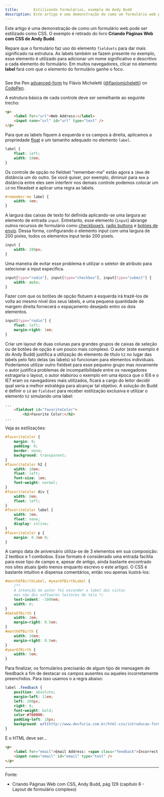 ```yaml
---
title:       Estilizando formulários, exemplo de Andy Budd
description: Este artigo é uma demonstração de como um formulário web pode ser estilizado como CSS
---
```


Este artigo é uma demonstração de como um formulário web pode ser estilizado como CSS. O exemplo é retirado do livro
__Criando Páginas Web com CSS de Andy Budd__.

Repare que o formulário faz uso do elemento `fieldsets` para dar mais significado na estrutura. As labels também se 
fazem presente no exemplo, esse elemento é utilizado para adicionar um nome significativo e descritivo a cada elemento 
do formulário. Em muitos navegadores, clicar no elemento __label__ fará com que o elemento do formulário ganhe o foco.

<div data-height="852" data-theme-id="2897" data-slug-hash="zxvPBy" data-default-tab="null" data-user="flaviomicheletti" class='codepen'><pre><code></code></pre>
<p>See the Pen <a href='http://codepen.io/flaviomicheletti/pen/zxvPBy/'>advanced-form</a> by Flávio Micheletti (<a href='http://codepen.io/flaviomicheletti'>@flaviomicheletti</a>) on <a href='http://codepen.io'>CodePen</a>.</p>
</div><script async src="//assets.codepen.io/assets/embed/ei.js"></script>

A estrutura básica de cada controle deve ser semelhante ao seguinte trecho:

```html
<p>
    <label for="url">Web Address:</label>
    <input name="url" id="url" type="text" />
</p>
```

Para que as labels fiquem à esquerda e os campos à direita, aplicamos a propriedade [float](/html-css/float/) e um tamanho
adequado no elemento `label`.

```css
label {
    float: left;
    width: 10em;
}
```

Os controle de opção no fieldset "remember-me" estão agora a `10em` de distância um do outro. Se você quiser, por exemplo,
diminuir para `4em` a distância entre eles sem interferir nos demais controle podemos colocar um `id` no fileadset e
aplicar uma regra as labels.

```css
#remember-me label {
    width: 4em;
}
```

A largura das caixas de texto foi definida aplicando-se uma largura ao elemento de entrada `input`. Entretanto, esse
elemento (`input`) abrange outros recursos de formulário como 
[checkboxe’s](/html-css/formularios/checkbox/), 
[radio buttons](/html-css/formularios/radio-buttons/) e
[botões de envio](/html-css/formularios/button-submit-reset/).
Dessa forma, configurando o elemento input com uma largura de 200 pixles, todos os elementos input terão 200 pixels.

```css
input {
    width: 200px;
}
```

Uma maneira de evitar esse problema é utilizar o seletor de atributo para selecionar a input específica.

```css
input[type="radio"], input[type="checkbox"], input[type="submit"] {
    width: auto;
}
```

Fazer com que os botões de opção flutuem à esquerda irá trazê-los de volta ao mesmo nível dos seus labels, e uma pequena
quantidade de margem direita fornecerá o espaçamento desejado entro os dois elementos.

```css
input[type="radio"] {
    float: left;
    margin-right: 1em;
}
```


Criar um layout de duas colunas para grandes grupos de caixas de seleção ou de botões de opção é um pouco mais complexo.
O autor (este exemplo é do Andy Budd) justifica a utilização do elemento de título `h2` no lugar das labels pelo fato
delas (as labels) só funcionam para elementos individuais. Poderíamos utilizar outro fieldset para esse pequeno
grupo mas novamente o autor justifica problemas de incompatibilidade entre os navegadores estragaria o layout, o autor
elaborou o exemplo em uma época que o IE6 e o IE7 eram os navegadores mais utilizados, ficará a cargo do leitor decidir
qual seria a melhor estratégia para alcançar tal objetivo. A solução do Budd é definir o `id` ao `fieldset` para receber
estilização exclusiva e utilizar o elemento `h2` simulando uma label:

```html
...
    <fieldset id="favoriteColor">
        <h2>Favorite Color:</h2>
...
```

Veja as estilizações:

```css
#favoriteColor {
    margin: 0;
    padding: 0;
    border: none;
    background: transparent;
}
#favoriteColor h2 {
    width: 10em;
    float: left;
    font-size: 1em;
    font-weight: normal;
}
#favoriteColor div {
    width: 8em;
    float: left;
}
#favoriteColor label {
    width: 3em;
    float: none;
    display: inline;
}
#favoriteColor p {
    margin: 0.3em 0;
}
```

A campo data de aniversário útiliza-se de 3 elementos em sua composição: 2 textbox e 1 combobox. Esse formato é
considerado uma entrada facilita para esse tipo de campo e, apesar de antigo, ainda bastante encontrado nos sites atuais
(pelo menos enquanto escrevo o este artigo). O CSS é bastante intuitivo e dispensa comentários, então vou apenas ilustrá-los:

```css
#monthOfBirthLabel, #yearOfBirthLabel {
    /**
    A intenção do autor foi esconder a label das vistas
    mas não dos softwares leitores de tela */
    text-indent: -1000em;
    width: 0;
}
#dateOfBirth {
    width: 3em;
    margin-right: 0.5em;
}
#monthOfBirth {
    width: 10em;
    margin-right: 0.5em;
}
#yearOfBirth {
    width: 5em;
}
```

Para finalizar, os formulários precisarão de algum tipo de mensagem de feedback a fim de destacar os campos ausentes ou
aqueles incorretamente preenchidos. Para isso usamos o a regra abaixo:

```css
label .feedback {
    position: absolute;
    margin-left: 11em;
    left: 200px;
    right: 0;
    font-weight: bold;
    color:#760000;
    padding-left: 18px;
    background: url(http://www.devfuria.com.br/html-css/introducao-formularios-web/error.png) no-repeat left top;
}
```

E o HTML deve ser...

```html
<p>
    <label for="email">Email Address: <span class="feedback">Incorrect email address. Please try again.</span></label>
    <input name="email" id="email" type="text" />
</p>
```


- - -
Fonte:

- Criando Páginas Web com CSS, Andy Budd, pág 129 (capítulo 6 - Layout de formulário complexo)